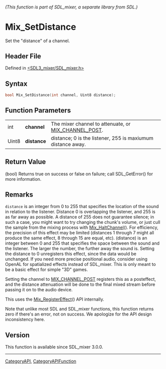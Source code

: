 ###### (This function is part of SDL_mixer, a separate library from SDL.)
# Mix_SetDistance

Set the "distance" of a channel.

## Header File

Defined in [<SDL3_mixer/SDL_mixer.h>](https://github.com/libsdl-org/SDL_mixer/blob/main/include/SDL3_mixer/SDL_mixer.h)

## Syntax

```c
bool Mix_SetDistance(int channel, Uint8 distance);
```

## Function Parameters

|       |              |                                                                          |
| ----- | ------------ | ------------------------------------------------------------------------ |
| int   | **channel**  | The mixer channel to attenuate, or [MIX_CHANNEL_POST](MIX_CHANNEL_POST). |
| Uint8 | **distance** | distance; 0 is the listener, 255 is maxiumum distance away.              |

## Return Value

(bool) Returns true on success or false on failure; call SDL_GetError() for
more information.

## Remarks

`distance` is an integer from 0 to 255 that specifies the location of the
sound in relation to the listener. Distance 0 is overlapping the listener,
and 255 is as far away as possible. A distance of 255 does not guarantee
silence; in such a case, you might want to try changing the chunk's volume,
or just cull the sample from the mixing process with
[Mix_HaltChannel](Mix_HaltChannel)(). For efficiency, the precision of this
effect may be limited (distances 1 through 7 might all produce the same
effect, 8 through 15 are equal, etc). (distance) is an integer between 0
and 255 that specifies the space between the sound and the listener. The
larger the number, the further away the sound is. Setting the distance to 0
unregisters this effect, since the data would be unchanged. If you need
more precise positional audio, consider using OpenAL for spatialized
effects instead of SDL_mixer. This is only meant to be a basic effect for
simple "3D" games.

Setting the channel to [MIX_CHANNEL_POST](MIX_CHANNEL_POST) registers this
as a posteffect, and the distance attenuation will be done to the final
mixed stream before passing it on to the audio device.

This uses the [Mix_RegisterEffect](Mix_RegisterEffect)() API internally.

Note that unlike most SDL and SDL_mixer functions, this function returns
zero if there's an error, not on success. We apologize for the API design
inconsistency here.

## Version

This function is available since SDL_mixer 3.0.0.

----
[CategoryAPI](CategoryAPI), [CategoryAPIFunction](CategoryAPIFunction)

